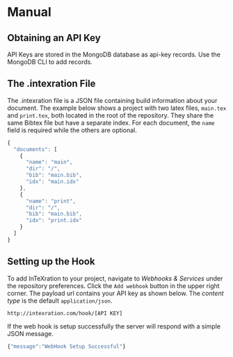 Manual
======

## Obtaining an API Key

API Keys are stored in the MongoDB database as api-key records. Use the MongoDB CLI to add records.

## The .intexration File

The .intexration file is a JSON file containing build information about your document. The example below shows a project with two latex files, `main.tex` and `print.tex`, both located in the root of the repository. They share the same Bibtex file but have a separate index. For each document, the `name` field is required while the others are optional.

```javascript
{
  "documents": [
    {
      "name": "main",
      "dir": "/",
      "bib": "main.bib",
      "idx": "main.idx"
    },
    {
      "name": "print",
      "dir": "/",
      "bib": "main.bib",
      "idx": "print.idx"
    }
  ]
}
```

## Setting up the Hook

To add InTeXration to your project, navigate to *Webhooks & Services* under the repository preferences. Click the `Add webhook` button in the upper right corner. The payload url contains your API key as shown below. The *content type* is the default `application/json`.

```
http://intexration.com/hook/[API KEY]
```

If the web hook is setup successfully the server will respond with a simple JSON message.

```javascript
{"message":"WebHook Setup Successful"}
```